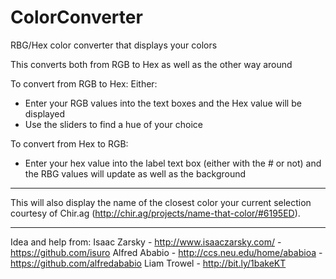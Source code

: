 ColorConverter
==============

RBG/Hex color converter that displays your colors

This converts both from RGB to Hex as well as the other way around

To convert from RGB to Hex:
Either:
  - Enter your RGB values into the text boxes and the Hex value will be displayed
  - Use the sliders to find a hue of your choice
  
To convert from Hex to RGB:
  - Enter your hex value into the label text box (either with the # or not) and the RBG values will update as well as the background
  
-------------------------

This will also display the name of the closest color your current selection courtesy of Chir.ag (http://chir.ag/projects/name-that-color/#6195ED).

-------------------------

Idea and help from:
Isaac Zarsky - http://www.isaaczarsky.com/ - https://github.com/isuro
Alfred Ababio - http://ccs.neu.edu/home/ababioa - https://github.com/alfredababio
Liam Trowel - http://bit.ly/1bakeKT
